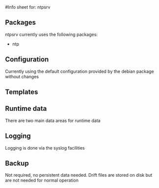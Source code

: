 #Info sheet for: ntpsrv

## Packages

ntpsrv currently uses the following packages:
- ntp

## Configuration

Currently using the default configuration provided by the debian package without changes

## Templates

## Runtime data

There are two main data areas for runtime data

## Logging

Logging is done via the syslog facilities

## Backup

Not required, no persistent data needed. Drift files are stored on disk but are not needed for
normal operation